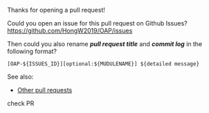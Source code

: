 <!--
  Licensed to the Apache Software Foundation (ASF) under one
  or more contributor license agreements.  See the NOTICE file
  distributed with this work for additional information
  regarding copyright ownership.  The ASF licenses this file
  to you under the Apache License, Version 2.0 (the
  "License"); you may not use this file except in compliance
  with the License.  You may obtain a copy of the License at

    http://www.apache.org/licenses/LICENSE-2.0

  Unless required by applicable law or agreed to in writing,
  software distributed under the License is distributed on an
  "AS IS" BASIS, WITHOUT WARRANTIES OR CONDITIONS OF ANY
  KIND, either express or implied.  See the License for the
  specific language governing permissions and limitations
  under the License.
-->

Thanks for opening a pull request!

Could you open an issue for this pull request on Github Issues?
https://github.com/HongW2019/OAP/issues

Then could you also rename ***pull request title*** and ***commit log*** in the following format?

    [OAP-${ISSUES_ID}][optional:${MUDULENAME}] ${detailed message}

See also:

  * [Other pull requests](https://github.com/HongW2019/OAP/pulls/)
  
  
  check PR

